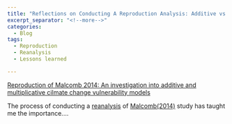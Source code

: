 ```yaml
---
title: "Reflections on Conducting A Reproduction Analysis: Additive vs. Multiplicative Vulnerability Scores"
excerpt_separator: "<!--more-->"
categories:
  - Blog
tags:
  - Reproduction
  - Reanalysis
  - Lessons learned

---
```

[Reproduction of Malcomb 2014: An investigation into additive and multiplicative cilmate change vulnerability models](https://gshanleybarr.github.io/RPr-Malcomb-2014/)


The process of conducting a [reanalysis](https://gshanleybarr.github.io/RPr-Malcomb-2014/) of [Malcomb(2014)]() study has taught me the importance....
